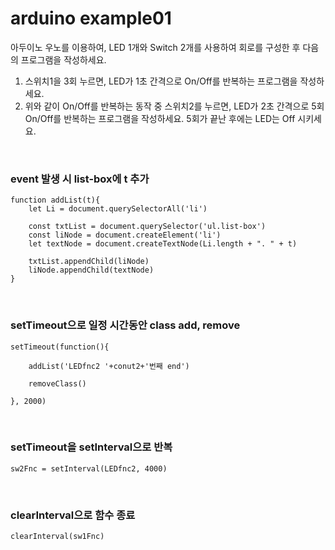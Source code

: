 # arduino example01

아두이노 우노를 이용하여, LED 1개와 Switch 2개를 사용하여 회로를 구성한 후 다음의 프로그램을 작성하세요.
1. 스위치1을 3회 누르면, LED가 1초 간격으로 On/Off를 반복하는 프로그램을 작성하세요.
2. 위와 같이 On/Off를 반복하는 동작 중 스위치2를 누르면, LED가 2초 간격으로 5회 On/Off를 반복하는 프로그램을 작성하세요. 5회가 끝난 후에는 LED는 Off 시키세요.

<br>

### event 발생 시 list-box에 t 추가
```
function addList(t){
    let Li = document.querySelectorAll('li')

    const txtList = document.querySelector('ul.list-box')
    const liNode = document.createElement('li')
    let textNode = document.createTextNode(Li.length + ". " + t)

    txtList.appendChild(liNode)
    liNode.appendChild(textNode)
}
```
<br>

### setTimeout으로 일정 시간동안 class add, remove
```
setTimeout(function(){

    addList('LEDfnc2 '+conut2+'번째 end')

    removeClass()

}, 2000)
```
<br>

### setTimeout을 setInterval으로 반복
```
sw2Fnc = setInterval(LEDfnc2, 4000)
```
<br>

### clearInterval으로 함수 종료
```
clearInterval(sw1Fnc)
```